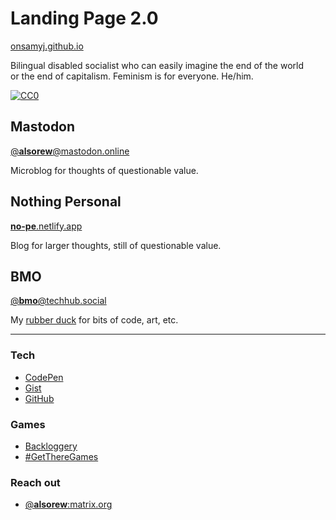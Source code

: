 # Landing Page 2.0

[onsamyj.github.io](https://onsamyj.github.io/)

Bilingual disabled socialist who can easily imagine the end of the world or the end of capitalism. Feminism is for everyone. He/him.

[![CC0](https://img.shields.io/badge/CC0-Public_Domain-informational?logo=unlicense)](https://creativecommons.org/publicdomain/zero/1.0/)

## Mastodon

[@**alsorew**@mastodon.online](https://mastodon.online/@alsorew)

Microblog for thoughts of questionable value.

## Nothing Personal

[**no-pe**.netlify.app](https://no-pe.netlify.app/)

Blog for larger thoughts, still of questionable value.

## BMO

[@**bmo**@techhub.social](https://techhub.social/@bmo)

My [rubber duck](https://en.wikipedia.org/wiki/Rubber_duck_debugging) for bits of code, art, etc.

---

### Tech

- [CodePen](https://codepen.io/onsamyj/)
- [Gist](https://gist.github.com/onsamyj/)
- [GitHub](https://github.com/onsamyj/)

### Games

- [Backloggery](https://www.backloggery.com/onsamyj)
- [#GetThereGames](https://mastodon.online/tags/GetThereGames)

### Reach out

- [@**alsorew**:matrix.org](https://matrix.to/#/@alsorew:matrix.org)

<!--

  ↑ ↑    .  .  _   _   _
=(o o)=  |\ | | | |_| |_
(") (")  | \| |_| |   |_
-- no·thing pe·rsonal --
This is a public domain.

-->
